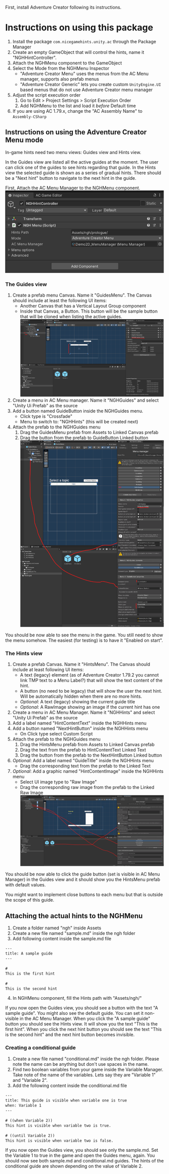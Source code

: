 First, install Adventure Creator following its instructions.

# Instructions on using this package
1. Install the package `com.nicegamehints.unity.ac` through the Package Manager
2. Create an empty GameObject that will control the hints, name it "NGHHintController".
3. Attach the NGHMenu component to the GameObject
4. Select the Mode from the NGHMenu Inspector
    - "Adventure Creator Menu" uses the menus from the AC Menu manager, supports also prefab menus
    - "Adventure Creator Generic" lets you create custom `UnityEngine.UI` based menus that do not use Adventure Creator menu manager
5. Adjust the script execution order
    1. Go to Edit > Project Settings > Script Execution Order
    2. Add NGHMenu to the list and load it _before_ Default time
6. If you are using AC 1.79.x, change the "AC Assembly Name" to `Assembly-CSharp`

## Instructions on using the Adventure Creator Menu mode
In-game hints need two menu views: Guides view and Hints view.

In the Guides view are listed all the active guides at the moment. The user can click one of the guides to see hints regarding that guide.
In the Hints view the selected guide is shown as a series of gradual hints. There should be a "Next hint" button to navigate to the next hint in the guide.

First, Attach the AC Menu Manager to the NGHMenu component.
![AC Menu Manager attached to the NGHMEnu component ><](https://raw.githubusercontent.com/nice-game-hints/ngh-unity-ac-doc/main/NGHMenuComponent.png)

### The Guides view
1. Create a prefab menu Canvas. Name it "GuidesMenu". The Canvas should include at least the following UI items:
    - Another Canvas that has a Vertical Layout Group component
    - Inside that Canvas, a Button. This button will be the sample button that will be cloned when listing the active guides.
![Prefab Guide Menu with the vertical layout group ><](https://raw.githubusercontent.com/nice-game-hints/ngh-unity-ac-doc/main/GuideMenuWithVerticalLayout.png)
2. Create a menu in AC Menu manager. Name it "NGHGuides" and select "Unity Ui Prefab" as the source
3. Add a button named GuideButton inside the NGHGuides menu.
   - Click type is "Crossfade"
   - Menu to switch to: "NGHHints" (this will be created next)
4. Attach the prefab to the NGHGuides menu
    1. Drag the GuidesMenu prefab from Assets to Linked Canvas prefab
    2. Drag the button from the prefab to GuideButton Linked button
![Guides Menu in AC Menu Manager ><](https://raw.githubusercontent.com/nice-game-hints/ngh-unity-ac-doc/main/NGHGuidesMenu.png)

You should be now able to see the menu in the game. You still need to show the menu somehow. The easiest (for testing) is to have it "Enabled on start".

### The Hints view
1. Create a prefab Canvas. Name it "HintsMenu". The Canvas should include at least following UI items:
    - A text (legacy) element (as of Adventure Creator 1.79.2 you cannot link TMP text to a Menu Label?) that will show the text content of the hint.
    - A button (no need to be legacy) that will show the user the next hint. Will be automatically hidden when there are no more hints.
    - _Optional_: A text (legacy) showing the current guide title
    - _Optional_: A RawImage showing an image if the current hint has one
2. Create a menu in AC Menu Manager. Name it "NGHHints" and select "Unity Ui Prefab" as the source
3. Add a label named "HintContentText" inside the NGHHints menu
4. Add a button named "NextHintButton" inside the NGHHints menu
   - On Click type select Custom Script
5. Attach the prefab to the NGHGuides menu
    1. Drag the HintsMenu prefab from Assets to Linked Canvas prefab
    2. Drag the text from the prefab to HintContentText Linked Text
    3. Drag the button from the prefab to the NextHintButton Linked button
5. _Optional_: Add a label named "GuideTitle" inside the NGHHints menu
    - Drag the corresponding text from the prefab to the Linked Text
6. _Optional_: Add a graphic named "HintContentImage" inside the NGHHints menu
    - Select UI image type to "Raw Image"
    - Drag the corresponding raw image from the prefab to the Linked Raw Image
![Hints Menu in AC Menu Manager ><](https://raw.githubusercontent.com/nice-game-hints/ngh-unity-ac-doc/main/NGHHintsMenu.png)

You should be now able to click the guide button (set is visible in AC Menu Manager) in the Guides view and it should show you the HintsMenu prefab with default values.

You might want to implement close buttons to each menu but that is outside the scope of this guide.

## Attaching the actual hints to the NGHMenu
1. Create a folder named "ngh" inside Assets
2. Create a new file named "sample.md" inside the ngh folder
3. Add following content inside the sample.md file
```
---
title: A sample guide
---

#
This is the first hint

#
This is the second hint
```
4. In NGHMenu component, fill the Hints path with "Assets/ngh/"

If you now open the Guides view, you should see a button with the text "A sample guide". You might also see the default guide. You can set it non-visible in the AC Menu Manager.
When you click the "A sample guide" button you should see the Hints view. It will show you the text "This is the first hint". When you click the next hint button you should see the text "This is the second hint" and the next hint button becomes invisible.

### Creating a conditional guide
1. Create a new file named "conditional.md" inside the ngh folder. Please note the name can be anything but don't use spaces in the name.
2. Find two boolean variables from your game inside the Variable Manager. Take note of the name of the variables. Lets say they are "Variable 1" and "Variable 2".
4. Add the following content inside the conditional.md file
```
---
title: This guide is visible when variable one is true
when: Variable 1
---

# ((when Variable 2))
This hint is visible when variable two is true.

# ((until Variable 2))
This hint is visible when variable two is false.
```

If you now open the Guides view, you should see only the sample.md. Set the Variable 1 to true in the game and open the Guides menu, again. You should now see both sample.md and conditional.md guides. The hints of the conditional guide are shown depending on the
value of Variable 2.
